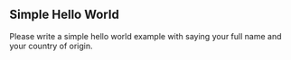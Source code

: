 ## Simple Hello World

Please write a simple hello world example with saying your full name and your country of origin.

